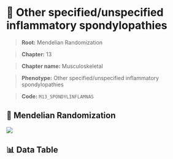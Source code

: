 # 🧪 Other specified/unspecified inflammatory spondylopathies

> **Root:** Mendelian Randomization

> **Chapter:** 13  

> **Chapter name:** Musculoskeletal

> **Phenotype:** Other specified/unspecified inflammatory spondylopathies  

> **Code:** `M13_SPONDYLINFLAMNAS`

## 🧬 Mendelian Randomization  

<img src="/MR/Figures/Forward/M13_SPONDYLINFLAMNAS.png"/>

## 📊 Data Table

<CsvTableMRF src="/MR/Data/Forward/M13_SPONDYLINFLAMNAS.csv"/>
